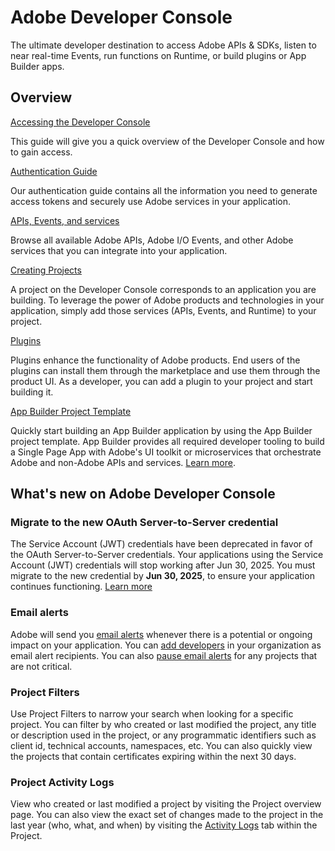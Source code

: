 <HeroSimple slots="heading, text"/>

# Adobe Developer Console

The ultimate developer destination to access Adobe APIs & SDKs, listen to near real-time Events, run functions on Runtime, or build plugins or App Builder apps.

## Overview

<DiscoverBlock slots="link, text"/>

[Accessing the Developer Console](getting-started)

This guide will give you a quick overview of the Developer Console and how to gain access.


<DiscoverBlock slots="link, text"/>

[Authentication Guide](/authentication/)

Our authentication guide contains all the information you need to generate access tokens and securely use Adobe services in your application.


<DiscoverBlock slots="link, text"/>

[APIs, Events, and services](/apis-and-services)

Browse all available Adobe APIs, Adobe I/O Events, and other Adobe services that you can integrate into your application.


<DiscoverBlock slots="link, text"/>

[Creating Projects](/projects/)

A project on the Developer Console corresponds to an application you are building. To leverage the power of Adobe products and technologies in your application, simply add those services (APIs, Events, and Runtime) to your project.


<DiscoverBlock slots="link, text"/>  

[Plugins](/plugins/)

Plugins enhance the functionality of Adobe products. End users of the plugins can install them through the marketplace and use them through the product UI. As a developer, you can add a plugin to your project and start building it. 


<DiscoverBlock slots="link, text"/>

[App Builder Project Template](/projects/projects-template)

Quickly start building an App Builder application by using the App Builder project template. App Builder provides all required developer tooling to build a Single Page App with Adobe's UI toolkit or microservices that orchestrate Adobe and non-Adobe APIs and services. [Learn more](https://developer.adobe.com/app-builder/).


## What's new on Adobe Developer Console

### Migrate to the new OAuth Server-to-Server credential

The Service Account (JWT) credentials have been deprecated in favor of the OAuth Server-to-Server credentials. Your applications using the Service Account (JWT) credentials will stop working after Jun 30, 2025. You must migrate to the new credential by **Jun 30, 2025**, to ensure your application continues functioning. [Learn more](./authentication/ServerToServerAuthentication/migration)


### Email alerts

Adobe will send you [email alerts](email-alerts/) whenever there is a potential or ongoing impact on your application. You can [add developers](email-alerts/#managing-email-alert-recipients-in-an-enterprise-organization) in your organization as email alert recipients. You can also [pause email alerts](email-alerts/#managing-noisy-email-alerts) for any projects that are not critical.

### Project Filters

Use Project Filters to narrow your search when looking for a specific project. You can filter by who created or last modified the project, any title or description used in the project, or any programmatic identifiers such as client id, technical accounts, namespaces, etc. You can also quickly view the projects that contain certificates expiring within the next 30 days.

### Project Activity Logs

View who created or last modified a project by visiting the Project overview page. You can also view the exact set of changes made to the project in the last year (who, what, and when) by visiting the [Activity Logs](projects/#view-a-projects-activity-log) tab within the Project.